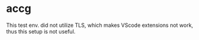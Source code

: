 # accg

This test env. did not utilize TLS,
which makes VScode extensions not work,
thus this setup is not useful.

